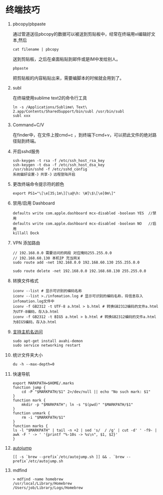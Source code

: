 终端技巧
===========

1. 	pbcopy/pbpaste

	通过管道送往pbcopy的数据可以被送到剪贴板中，经常在终端用vi编辑好文本,然后

		cat filename | pbcopy 
	送到剪贴板，之后在桌面粘贴到邮件或是IM中发给别人。
	
		pbpaste
	把剪贴板的内容粘贴出来，需要编脚本的时候就会用到了。

2. 	subl

	在终端使用sublime text2的命令行工具

		ln -s /Applications/Sublime\ Text\ 2.app/Contents/SharedSupport/bin/subl /usr/bin/subl
		subl xxx

3.  Command+C/V

	在finder中，在文件上按cmd+c ，到终端下cmd+v，可以把此文件的绝对路径贴到终端。
	
4.  开启sshd服务

		ssh-keygen -t rsa -f /etc/ssh_host_rsa_key
		ssh-keygen -t dsa -f /etc/ssh_host_dsa_key
		/usr/sbin/sshd -f /etc/sshd_config
		系统偏好设置-》共享-》远程登陆开启

5.  更改终端命令提示符的颜色

		export PS1="\[\e[35;1m\][\u@\h: \W]\$\[\e[0m\]"

6.  禁用/启用 Dashboard

		defaults write com.apple.dashboard mcx-disabled -boolean YES  //禁用
		defaults write com.apple.dashboard mcx-disabled -boolean NO   //启用
		killall Dock

7.  VPN 添加路由

		// 192.168.0.0 需要访问的网段 对应掩码255.255.0.0
		// 192.168.60.130 本机IP 充当网关
		sudo route add -net 192.168.0.0 192.168.60.130 255.255.0.0

		sudo route delete -net 192.168.0.0 192.168.60.130 255.255.0.0

8.  转换文件格式

		iconv --list # 显示可识别的编码名称
		iconv --list >./infomation.log # 显示可识别的编码名称，将信息存入infomation.log文件中
		iconv -f GB2312 -t UTF-8 a.html > b.html # 转换GB2312编码的文件a.html为UTF-8编码，存入b.html
		iconv -f GB2312 -t BIG5 a.html > b.html # 转换GB2312编码的文件a.html为BIG5编码，存入b.html

9.  [支持主机名访问](http://seavers.iteye.com/blog/1835389)

		sudo apt-get install avahi-demon  
		sudo service networking restart

10. 统计文件夹大小

		du -h --max-depth=0		

11. 快速导航

		export MARKPATH=$HOME/.marks
		function jump {
    		cd -P "$MARKPATH/$1" 2>/dev/null || echo "No such mark: $1"
		}
		function mark {
    		mkdir -p "$MARKPATH"; ln -s "$(pwd)" "$MARKPATH/$1"
		}
		function unmark {
    		rm -i "$MARKPATH/$1"
		}
		function marks {
		ls -l "$MARKPATH" | tail -n +2 | sed 's/  / /g' | cut -d' ' -f9- | awk -F ' -> ' '{printf "%-10s -> %s\n", $1, $2}'
		}

12. [autojump](https://github.com/joelthelion/autojump)

		[[ -s `brew --prefix`/etc/autojump.sh ]] && . `brew --prefix`/etc/autojump.sh

16. mdfind 

		> mdfind -name homebrew
 		/usr/local/Library/Homebrew
		/Users/job/Library/Logs/Homebrew
